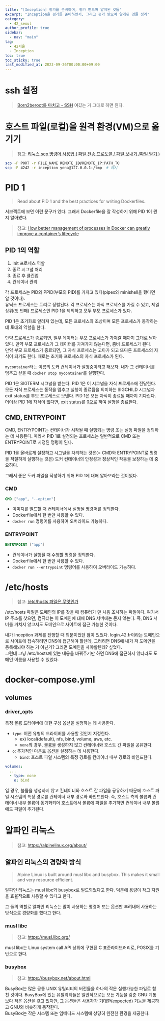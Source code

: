 ```yaml
---
title: "[Inception] 평가를 준비하며, 평가 받으며 알게된 것들"
excerpt: "Inception을 평가를 준비하면서, 그리고 평가 받으며 알게된 것들 정리"
category: 
  - 42_seoul
author_profile: true
sidebar:
  - nav: "main" 
tag:
  - 42서울
  - Inception
toc: true
toc_sticky: true
last_modified_at: 2023-09-26T00:00:00+09:00
---
```


# ssh 설정
> [Born2beroot를 마치고 - SSH](https://nyj001012.github.io/42_seoul/born2beroot/#ssh)
여깄는 거 그대로 하면 된다.

# 호스트 파일(로컬)을 원격 환경(VM)으로 옮기기
> 참고: [리눅스 scp 명령어 사용법 ( 파일 전송 프로토콜 / 파일 보내기 /파일 받기 )](https://wlsvud84.tistory.com/11)
```bash
scp -P PORT -r FILE_NAME REMOTE_ID@REMOTE_IP:PATH_TO
scp -P 4242 -r inception yena@127.0.0.1:/tmp  # 예시
```

# PID 1
> Read about PID 1 and the best practices for writing Dockerfiles.

서브젝트에 보면 이런 문구가 있다. 그래서 Dockerfile을 잘 작성하기 위해 PID 1이 뭔지 알아봤다.

> 참고: [How better management of processes in Docker can greatly improve a container’s lifecycle](https://www.padok.fr/en/blog/docker-processes-container)

## PID 1의 역할
1. Init 프로세스 역할
2. 종료 시그널 처리
3. 종료 후 클린업
4. 컨테이너 관리

각 프로세스는 PID와 PPID(부모의 PID)를 가지고 있다(pipex와 minishell을 했다면 알 것이다).  
유닉스 프로세스는 트리로 정렬된다. 각 프로세스는 자식 프로세스를 가질 수 있고, 제일 상위(첫 번째) 프로세스인 PID 1을 제외하고 모두 부모 프로세스가 있다.

PID 1은 초기화로 알려져 있는데, 모든 프로세스의 조상이며 모든 프로세스가 동작하는 데 토대의 역할을 한다.

만약 프로세스가 종료되면, 일부 데이터는 부모 프로세스가 가져갈 때까지 그대로 남아있다. 만약 부모 프로세스가 그 데이터를 가져가지 않는다면, 좀비 프로세스가 된다.  
만약 부모 프로세스가 종료되면, 그 자식 프로세스는 고아가 되고 또다른 프로세스의 자식이 되기도 한다. 때로는 초기화 프로세스의 자식 프로세스가 된다.

`mycontainer`라는 이름의 도커 컨테이너가 실행중이라고 해보자. 내가 그 컨테이너를 멈추고 싶을 때 `docker stop mycontainer`를 실행한다.

PID 1은 SIGTERM 시그널을 받는다. PID 1은 이 시그널을 자식 프로세스에 전달한다. 모든 자식 프로세스는 동작을 멈추고 실행이 종료됨을 의미하는 SIGCHILD 시그널과 exit status를 부모 프로세스로 보낸다. PID 1은 모든 자식이 종료될 때까지 기다린다.  
더이상 PID 1에 자식이 없다면, exit status를 0으로 하여 실행을 종료한다.

## CMD, ENTRYPOINT
CMD, ENTRYPOINT는 컨테이너가 시작될 때 실행되는 명령 또는 실행 파일을 정의하는 데 사용된다. 따라서 PID 1로 설정되는 프로세스는 일반적으로 CMD 또는 ENTRYPOINT로 지정된 명령이 된다.

PID 1을 올바르게 설정하고 시그널을 처리하는 것은(= CMD와 ENTRYPOINT로 명령을 적절하게 실행하는 것은) 도커 컨테이너의 안정성과 정상적인 작동을 보장하는 데 중요하다.

그래서 좋은 도커 파일을 작성하기 위해 PID 1에 대해 알아보라는 것이었다.

### CMD
```Dockerfile
CMD ["app", "--option"]
```
- 이미지를 빌드할 때 컨테이너에서 실행될 명령어를 정의한다.
- Dockerfile에서 한 번만 사용할 수 있다.
- `docker run` 명령어를 사용하여 오버라이드 가능하다.

### ENTRYPOINT
```Dockerfile
ENTRYPOINT ["app"]
```
- 컨테이너가 실행될 때 수행할 명령을 정의한다.
- Dockerfile에서 한 번만 사용할 수 있다.
- `docker run --entrypoint` 명령어를 사용하여 오버라이드 가능하다.

# /etc/hosts
> 참고: [/etc/hosts 파일은 무엇인가](https://mytory.net/archives/13134)

/etc/hosts 파일은 도메인의 IP를 찾을 때 컴퓨터가 맨 처음 조사하는 파일이다. 여기서 IP 주소를 찾으면, 컴퓨터는 이 도메인에 대해 DNS 서버에는 묻지 않는다. 즉, DNS 서버를 거치지 않고서도 도메인으로 사이트에 접근 가능한 것이다.

내가 Inception 과제를 진행할 때 의문이었던 점이 있었다. login.42.fr이라는 도메인으로 사이트에 접속하려면 DNS에 접근해야 할텐데, 그러려면 DNS에 내가 저 도메인을 등록해놔야 하는 거 아닌가? 그러면 도메인을 사야할텐데? 싶었다.  
그런데 그냥 /etc/hosts에 있는 내용을 바꿔주기만 하면 DNS에 접근하지 않더라도 도메인 이름을 사용할 수 있었다.

# docker-compose.yml
## volumes
### driver_opts
특정 볼륨 드라이버에 대한 구성 옵션을 설정하는 데 사용한다.

- `type`: 어떤 유형의 드라이버를 사용할 것인지 지정한다.
  - ex) local(default), nfs, bind, volume, aws, etc.
  - `none`의 경우, 볼륨을 생성하지 않고 컨테이너와 호스트 간 파일을 공유한다.
- `o`: 추가적인 마운트 옵션을 설정하는 데 사용한다.
  - `bind`: 호스트 파일 시스템의 특정 경로를 컨테이너 내부 경로와 바인드한다.

```yml
volumes:
  ...
  - type: none
    o: bind
```
일 경우, 볼륨을 생성하지 않고 컨테이너와 호스트 간 파일을 공유하기 때문에 호스트 파일 시스템의 특정 경로를 컨테이너 내부 경로와 바인드한다. 즉, 호스트 측의 볼륨과 컨테이너 내부 볼륨이 동기화되어 호스트에서 볼륨에 파일을 추가하면 컨테이너 내부 볼륨에도 파일이 추가된다.

# 알파인 리눅스
> 참고: <https://alpinelinux.org/about/>

## 알파인 리눅스의 경량화 방식
> Alpine Linux is built around musl libc and busybox. This makes it small and very resource efficient.

알파인 리눅스는 musl libc와 busybox로 빌드되었다고 한다. 덕분에 용량이 작고 자원을 효율적으로 사용할 수 있다고 한다.

그 둘의 역할로 알파인 리눅스는 많이 사용하는 명령어 또는 옵션만 추려내어 사용하는 방식으로 경량화를 했다고 한다.

### musl libc
> 참고: <https://musl.libc.org/>

musl libc는 Linux system call API 상위에 구현된 C 표준라이브러리로, POSIX를 기반으로 한다.

### busybox
> 참고: <https://busybox.net/about.html>

BusyBox는 많은 공통 UNIX 유틸리티의 버전들을 하나의 작은 실행가능한 파일로 합친 것이다. BusyBox에 있는 유틸리티들은 일반적으로는 모든 기능을 갖춘 GNU 계통보다 적은 옵션을 갖고 있지만, 그 옵션들은 사용자가 기대한(expected) 기능을 제공하고 GNU와 비슷하게 동작한다.  
BusyBox는 작은 시스템 또는 임베디드 시스템에 상당히 완전한 환경을 제공한다.
